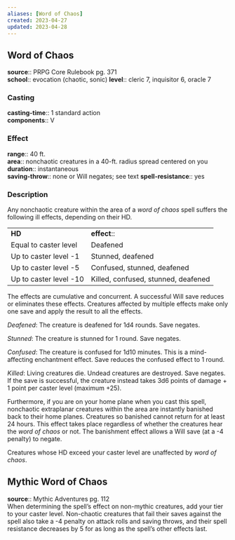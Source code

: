 ```yaml
---
aliases: [Word of Chaos]
created: 2023-04-27
updated: 2023-04-28
---
```


## Word of Chaos

**source**:: PRPG Core Rulebook pg. 371  
**school**:: evocation (chaotic, sonic)
**level**:: cleric 7, inquisitor 6, oracle 7

### Casting

**casting-time**:: 1 standard action  
**components**:: V

### Effect

**range**:: 40 ft.  
**area**:: nonchaotic creatures in a 40-ft. radius spread centered on you  
**duration**:: instantaneous  
**saving-throw**:: none or Will negates; see text
**spell-resistance**:: yes

### Description

Any nonchaotic creature within the area of a *word of chaos* spell suffers the following ill effects, depending on their HD.  
  

|                        |                                     |
|------------------------|-------------------------------------|
| **HD**                 | **effect**::                          |
| Equal to caster level  | Deafened                            |
| Up to caster level -1  | Stunned, deafened                   |
| Up to caster level -5  | Confused, stunned, deafened         |
| Up to caster level -10 | Killed, confused, stunned, deafened |

  
The effects are cumulative and concurrent. A successful Will save reduces or eliminates these effects. Creatures affected by multiple effects make only one save and apply the result to all the effects.  
  
*Deafened*: The creature is deafened for 1d4 rounds. Save negates.  
  
*Stunned*: The creature is stunned for 1 round. Save negates.  
  
*Confused*: The creature is confused for 1d10 minutes. This is a mind-affecting enchantment effect. Save reduces the confused effect to 1 round.  
  
*Killed*: Living creatures die. Undead creatures are destroyed. Save negates. If the save is successful, the creature instead takes 3d6 points of damage + 1 point per caster level (maximum +25).  
  
Furthermore, if you are on your home plane when you cast this spell, nonchaotic extraplanar creatures within the area are instantly banished back to their home planes. Creatures so banished cannot return for at least 24 hours. This effect takes place regardless of whether the creatures hear the *word of chaos* or not. The banishment effect allows a Will save (at a -4 penalty) to negate.  
  
Creatures whose HD exceed your caster level are unaffected by *word of chaos*.

## Mythic Word of Chaos

**source**:: Mythic Adventures pg. 112  
When determining the spell’s effect on non-mythic creatures, add your tier to your caster level. Non-chaotic creatures that fail their saves against the spell also take a -4 penalty on attack rolls and saving throws, and their spell resistance decreases by 5 for as long as the spell’s other effects last.
